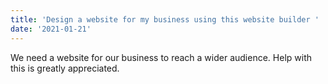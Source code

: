 ```yaml
---
title: 'Design a website for my business using this website builder '
date: '2021-01-21'
---
```


We need a website for our business to reach a wider audience. Help with this is greatly appreciated. 